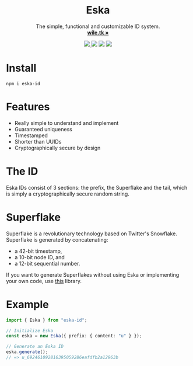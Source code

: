 <p align="center">
    <h1 align="center"><b>Eska</b></h1>
    <p align="center">
        The simple, functional and customizable ID system.
        <br />
        <a href="https://wile.tk"><strong>wile.tk »</strong></a>
    </p>
</p>

<p align="center">
    <a href="https://twitter.com/wiletki">
        <img src="https://img.shields.io/badge/Twitter-00acee?logo=twitter&logoColor=white" />
    </a>
    <img src="https://img.shields.io/static/v1?label=License&message=Apache%202.0&color=000" />
    <img src="https://img.shields.io/static/v1?label=Stage&message=Stable&color=2BB4AB" />
    <a href="https://npmjs.com/package/eska-id">
      <img src="https://img.shields.io/npm/v/eska-id">
    </a>
    <br />
</p>

# Install

```
npm i eska-id
```

# Features

- Really simple to understand and implement
- Guaranteed uniqueness
- Timestamped
- Shorter than UUIDs
- Cryptographically secure by design

# The ID

Eska IDs consist of 3 sections: the prefix, the Superflake and the tail, which
is simply a cryptographically secure random string.

# Superflake

Superflake is a revolutionary technology based on Twitter's Snowflake.
Superflake is generated by concatenating:

- a 42-bit timestamp,
- a 10-bit node ID, and
- a 12-bit sequential number.

If you want to generate Superflakes without using Eska or implementing your own
code, use [this](https://github.com/helloaidak/superflake) library.

# Example

```ts
import { Eska } from "eska-id";

// Initialize Eska
const eska = new Eska({ prefix: { content: "u" } });

// Generate an Eska ID
eska.generate();
// => u_692461092816395059286eafdfb2a12963b
```
